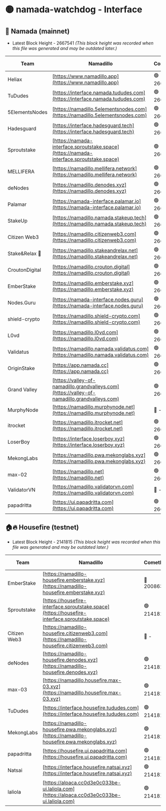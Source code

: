 # 🟡 namada-watchdog - Interface

## 🚀 Namada (mainnet)
- Latest Block Height - 2667541 *(This block height was recorded when this file was generated and may be outdated later.)*

| Team | Namadillo | CometBFT | Indexer | MASP Indexer |
|-|-|-|-|-|
| Heliax | [https://www.namadillo.app](https://www.namadillo.app) | 🟢 2667524 | 🟢 2667524 | 🟢 2667524 |
| TuDudes | [https://interface.namada.tududes.com](https://interface.namada.tududes.com) | 🟢 2667524 | 🟢 2667524 | 🟢 2667524 |
| 5ElementsNodes | [https://namadillo.5elementsnodes.com](https://namadillo.5elementsnodes.com) | 🟢 2667525 | 🟢 2667525 | 🟢 2667524 |
| Hadesguard | [https://interface.hadesguard.tech](https://interface.hadesguard.tech) | 🟢 2667525 | 🟢 2667525 | 🟢 2667525 |
| Sproutstake | [https://namada-interface.sproutstake.space](https://namada-interface.sproutstake.space) | 🟢 2667526 | 🟢 2667525 | 🟢 2667525 |
| MELLIFERA | [https://namadillo.mellifera.network](https://namadillo.mellifera.network) | 🟢 2667527 | 🟢 2667527 | 🟢 2667526 |
| deNodes | [https://namadillo.denodes.xyz](https://namadillo.denodes.xyz) | 🟢 2667527 | 🟢 2667527 | 🟢 2667527 |
| Palamar | [https://namada-interface.palamar.io](https://namada-interface.palamar.io) | 🟢 2667528 | 🟢 2667527 | 🟢 2667527 |
| StakeUp | [https://namadillo.namada.stakeup.tech](https://namadillo.namada.stakeup.tech) | 🟢 2667528 | 🟢 2667528 | 🟢 2667528 |
| Citizen Web3 | [https://namadillo.citizenweb3.com](https://namadillo.citizenweb3.com) | 🟢 2667529 | 🟢 2667528 | 🟢 2667529 |
| Stake&Relax 🦥 | [https://namadillo.stakeandrelax.net](https://namadillo.stakeandrelax.net) | 🟢 2667529 | 🟢 2667529 | 🟢 2667529 |
| CroutonDigital | [https://namadillo.crouton.digital](https://namadillo.crouton.digital) | 🟢 2667530 | 🟢 2667530 | 🟢 2667529 |
| EmberStake | [https://namadillo.emberstake.xyz](https://namadillo.emberstake.xyz) | 🟢 2667530 | 🟢 2667530 | 🟢 2667530 |
| Nodes.Guru | [https://namada-interface.nodes.guru](https://namada-interface.nodes.guru) | 🟢 2667531 | 🟢 2667531 | 🟢 2667531 |
| shield-crypto | [https://namadillo.shield-crypto.com](https://namadillo.shield-crypto.com) | 🟢 2667531 | 🟢 2667531 | 🟢 2667531 |
| L0vd | [https://namadillo.l0vd.com](https://namadillo.l0vd.com) | 🟢 2667532 | 🟢 2667531 | 🟢 2667532 |
| Validatus | [https://namadillo.namada.validatus.com](https://namadillo.namada.validatus.com) | 🟢 2667533 | 🟢 2667533 | 🟢 2667533 |
| OriginStake | [https://app.namada.cc](https://app.namada.cc) | 🟢 2667534 | 🟢 2667533 | 🟢 2667533 |
| Grand Valley | [https://valley-of-namadillo.grandvalleys.com](https://valley-of-namadillo.grandvalleys.com) | 🟢 2667534 | 🟢 2667534 | 🟢 2667534 |
| MurphyNode | [https://namadillo.murphynode.net](https://namadillo.murphynode.net) | 🔴 - | 🔴 - | 🔴 - |
| itrocket | [https://namadillo.itrocket.net](https://namadillo.itrocket.net) | 🟢 2667537 | 🟢 2667537 | 🟢 2667537 |
| LoserBoy | [https://interface.loserboy.xyz](https://interface.loserboy.xyz) | 🟢 2667537 | 🟢 2667537 | 🟢 2667537 |
| MekongLabs | [https://namadillo.pwa.mekonglabs.xyz](https://namadillo.pwa.mekonglabs.xyz) | 🟢 2667538 | 🟢 2667538 | 🟢 2667538 |
| max-02 | [https://namadillo.net](https://namadillo.net) | 🟢 2667538 | 🟢 2667538 | 🟢 2667538 |
| ValidatorVN | [https://namadillo.validatorvn.com](https://namadillo.validatorvn.com) | 🔴 - | 🔴 - | 🔴 - |
| papadritta | [https://ui.papadritta.com](https://ui.papadritta.com) | 🟢 2667541 | 🟢 2667540 | 🟢 2667541 |

## 🏠🔥 Housefire (testnet)
- Latest Block Height - 2141815 *(This block height was recorded when this file was generated and may be outdated later.)*

| Team | Namadillo | CometBFT | Indexer | MASP Indexer |
|-|-|-|-|-|
| EmberStake | [https://namadillo-housefire.emberstake.xyz](https://namadillo-housefire.emberstake.xyz) | 🔴 2008636 | 🔴 - | 🔴 - |
| Sproutstake | [https://housefire-interface.sproutstake.space](https://housefire-interface.sproutstake.space) | 🟢 2141811 | 🟢 2141811 | 🟢 2141812 |
| Citizen Web3 | [https://namadillo-housefire.citizenweb3.com](https://namadillo-housefire.citizenweb3.com) | 🔴 - | 🟢 2141813 | 🟢 2141813 |
| deNodes | [https://namadillo-housefire.denodes.xyz](https://namadillo-housefire.denodes.xyz) | 🟢 2141813 | 🟢 2141813 | 🟢 2141813 |
| max-03 | [https://namadillo.housefire.max-03.xyz](https://namadillo.housefire.max-03.xyz) | 🟢 2141814 | 🟢 2141814 | 🟢 2141813 |
| TuDudes | [https://interface.housefire.tududes.com](https://interface.housefire.tududes.com) | 🟢 2141814 | 🟢 2141814 | 🟢 2141814 |
| MekongLabs | [https://namadillo-housefire.pwa.mekonglabs.xyz](https://namadillo-housefire.pwa.mekonglabs.xyz) | 🟢 2141814 | 🟢 2141814 | 🟢 2141814 |
| papadritta | [https://housefire.ui.papadritta.com](https://housefire.ui.papadritta.com) | 🟢 2141814 | 🟢 2141814 | 🟢 2141814 |
| Natsai | [https://interface.housefire.natsai.xyz](https://interface.housefire.natsai.xyz) | 🟢 2141815 | 🟢 2141815 | 🟢 2141815 |
| laliola | [https://alpaca.cc0d3e0c033be-ui.laliola.com](https://alpaca.cc0d3e0c033be-ui.laliola.com) | 🟢 2141815 | 🟢 2141815 | 🟢 2141815 |

